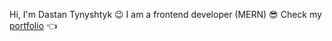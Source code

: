 Hi, I'm Dastan Tynyshtyk 😉
I am a frontend developer (MERN) 😎
Check my [portfolio](https://tynyshtyq.blog) &#128072;
